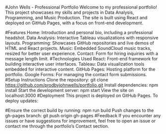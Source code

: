 #John Wells - Professional Portfolio
  Welcome to my professional portfolio! This project showcases my skills and projects in Data Analysis, Programming, and Music Production. The site is built using React and deployed on GitHub Pages, with a focus on front-end development.

#Features
  Home: Introduction and personal bio, including a professional headshot.
  Data Analysis: Interactive Tableau visualizations with responsive layouts.
  Programming: Showcases GitHub repositories and live demos of HTML and React projects.
  Music: Embedded SoundCloud music tracks, resized for better user experience.
  Contact: Form for hiring inquiries with a message length limit.
#Technologies Used
  React: Front-end framework for building interactive user interfaces.
  Tableau: Data visualization tools embedded for interactive content.
  GitHub Pages: Hosting platform for the portfolio.
  Google Forms: For managing the contact form submissions.
#Setup Instructions
  Clone the repository:
    git clone https://github.com/prodbyjohnwells/portfolio.git
  Install dependencies:
    npm install
  Start the development server:
    npm start
  View the site on localhost:3000
#Deployment
  This project is deployed on GitHub Pages. To deploy updates:

#Ensure the correct build by running:
  npm run build
  Push changes to the gh-pages branch:
  git push origin gh-pages
#Feedback
  If you encounter any issues or have suggestions for improvement, feel free to open an issue or contact me through the portfolio’s Contact section.
